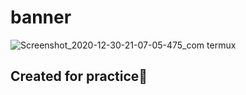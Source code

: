 # banner

![Screenshot_2020-12-30-21-07-05-475_com termux](https://user-images.githubusercontent.com/76752507/103376474-ee9bb180-4b06-11eb-97a6-033849a46275.png)

## Created for practice🥰
